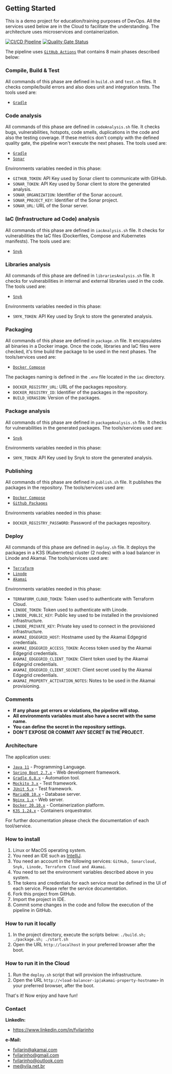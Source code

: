 Getting Started
---------------
This is a demo project for education/training purposes of DevOps. All the services used below are in the Cloud to
facilitate the understanding. The architecture uses microservices and containerization.

[![CI/CD Pipeline](https://github.com/fvilarinho/akamai-linode-demo/actions/workflows/pipeline.yml/badge.svg)](https://github.com/fvilarinho/akamai-linode-demo/actions/workflows/pipeline.yml)
[![Quality Gate Status](https://sonarcloud.io/api/project_badges/measure?project=fvilarinho_akamai-linode-demo&metric=alert_status)](https://sonarcloud.io/summary/new_code?id=fvilarinho_akamai-linode-demo)

The pipeline uses [`GitHub Actions`](https://github.com/features/actions) that contains 8 main phases described below:

### Compile, Build & Test
All commands of this phase are defined in `build.sh` and `test.sh` files. 
It checks compile/build errors and also does unit and integration tests.
The tools used are:
- [`Gradle`](https://www.gradle.org)

### Code analysis
All commands of this phase are defined in `codeAnalysis.sh` file. 
It checks bugs, vulnerabilities, hotspots, code smells, duplications in the code and also the testing coverage.
If these metrics don't comply with the defined quality gate, the pipeline won't execute the next phases.
The tools used are:
- [`Gradle`](https://www.gradle.org)
- [`Sonar`](https://sonardcloud.io)

Environments variables needed in this phase:
- `GITHUB_TOKEN`: API Key used by Sonar client to communicate with GitHub.
- `SONAR_TOKEN`: API Key used by Sonar client to store the generated analysis.
- `SONAR_ORGANIZATION`: Identifier of the Sonar account.
- `SONAR_PROJECT_KEY`: Identifier of the Sonar project.
- `SONAR_URL`: URL of the Sonar server.

### IaC (Infrastructure ad Code) analysis
All commands of this phase are defined in `iacAnalysis.sh` file.
It checks for vulnerabilities the IaC files (Dockerfiles, Compose and Kubernetes manifests).
The tools used are:
- [`Snyk`](https://snyk.io)

### Libraries analysis
All commands of this phase are defined in `librariesAnalysis.sh` file. 
It checks for vulnerabilities in internal and external libraries used in the code.
The tools used are:
- [`Snyk`](https://snyk.io)

Environments variables needed in this phase:
- `SNYK_TOKEN`: API Key used by Snyk to store the generated analysis.

### Packaging
All commands of this phase are defined in `package.sh` file.
It encapsulates all binaries in a Docker image.
Once the code, libraries and IaC files were checked, it's time build the package to be used in the next phases.
The tools/services used are:
- [`Docker Compose`](https://docs.docker.com/compose)

The packages naming is defined in the `.env` file located in the `iac` directory.
- `DOCKER_REGISTRY_URL`: URL of the packages repository.
- `DOCKER_REGISTRY_ID`: Identifier of the packages in the repository.
- `BUILD_VERASION`: Version of the packages.

### Package analysis
All commands of this phase are defined in `packageAnalysis.sh` file.
It checks for vulnerabilities in the generated packages.
The tools/services used are:
- [`Snyk`](https://snyk.io)

Environments variables needed in this phase:
- `SNYK_TOKEN`: API Key used by Snyk to store the generated analysis.

### Publishing
All commands of this phase are defined in `publish.sh` file.
It publishes the packages in the repository.
The tools/services used are:
- [`Docker Compose`](https://docs.docker.com/compose)
- [`Github Packages`](https://github.com)

Environments variables needed in this phase:
- `DOCKER_REGISTRY_PASSWORD`: Password of the packages repository.

### Deploy
All commands of this phase are defined in `deploy.sh` file.
It deploys the packages in a K3S (Kubernetes) cluster (2 nodes) with a load balancer in Linode and Akamai.
The tools/services used are:
- [`Terraform`](https://terraform.io) 
- [`Linode`](https://www.linode.com)
- [`Akamai`](https://www.akamai.com)

Environments variables needed in this phase:
- `TERRAFORM_CLOUD_TOKEN`: Token used to authenticate with Terraform Cloud.
- `LINODE_TOKEN`: Token used to authenticate with Linode.
- `LINODE_PUBLIC_KEY`: Public key used to be installed in the provisioned infrastructure.
- `LINODE_PRIVATE_KEY`: Private key used to connect in the provisioned infrastructure.
- `AKAMAI_EDGEGRID_HOST`: Hostname used by the Akamai Edgegrid credentials.
- `AKAMAI_EDGEGRID_ACCESS_TOKEN`: Access token used by the Akamai Edgegrid credentials.
- `AKAMAI_EDGEGRID_CLIENT_TOKEN`: Client token used by the Akamai Edgegrid credentials.
- `AKAMAI_EDGEGRID_CLIENT_SECRET`: Client secret used by the Akamai Edgegrid credentials.
- `AKAMAI_PROPERTY_ACTIVATION_NOTES`: Notes to be used in the Akamai provisioning.

### Comments
- **If any phase got errors or violations, the pipeline will stop.**
- **All environments variables must also have a secret with the same name.** 
- **You can define the secret in the repository settings.**
- **DON'T EXPOSE OR COMMIT ANY SECRET IN THE PROJECT.**

### Architecture
The application uses:
- [`Java 11`](https://www.oracle.com/br/java/technologies/javase-jdk11-downloads.html) - Programming Language.
- [`Spring Boot 2.7.x`](https://spring.io) - Web development framework.
- [`Gradle 6.8.x`](https://www.gradle.org) - Automation tool.
- [`Mockito 3.x`](https://site.mockito.org/) - Test framework.
- [`JUnit 5.x`](https://junit.org/junit5/) - Test framework.
- [`MariaDB 10.x`](https://mariadb.com/) - Database server.
- [`Nginx 1.x`](https://www.nginx.com/****) - Web server.
- [`Docker 20.10.x`](https://www.docker.com) - Containerization platform.
- [`K3S 1.24.x`](https://k3s.io/) - Containers orquestrator.

For further documentation please check the documentation of each tool/service.

### How to install
1. Linux or MacOS operating system.
2. You need an IDE such as [IntelliJ](https://www.jetbrains.com/pt-br/idea).
3. You need an account in the following services:
`GitHub, Sonarcloud, Snyk, Linode, Terraform Cloud and Akamai`.
4. You need to set the environment variables described above in you system.
5. The tokens and credentials for each service must be defined in the UI of each service. Please refer the service 
documentation.
6. Fork this project from GitHub.
7. Import the project in IDE.
8. Commit some changes in the code and follow the execution of the pipeline in GitHub.

### How to run it locally
1. In the project directory, execute the scripts below:
`./build.sh; ./package.sh; ./start.sh`
2. Open the URL `http://localhost` in your preferred browser after the boot.

### How to run it in the Cloud
1. Run the `deploy.sh` script that will provision the infrastructure.
2. Open the URL `http://<load-balancer-ip|akamai-property-hostname>` in your preferred browser, after the boot.

That's it! Now enjoy and have fun!

### Contact
**LinkedIn:**
- https://www.linkedin.com/in/fvilarinho

**e-Mail:**
- fvilarin@akamai.com
- fvilarinho@gmail.com
- fvilarinho@outlook.com
- me@vila.net.br